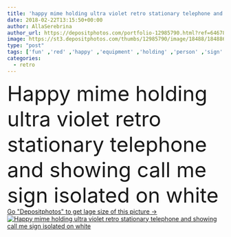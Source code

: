 ```yaml
---
title: 'happy mime holding ultra violet retro stationary telephone and showing call me sign isolated on white'
date: 2018-02-22T13:15:50+00:00
author: AllaSerebrina
author_url: https://depositphotos.com/portfolio-12985790.html?ref=64678756
image: https://st3.depositphotos.com/thumbs/12985790/image/18488/184886094/api_thumb_450.jpg?forcejpeg=true
type: "post"
tags: ['fun' ,'red' ,'happy' ,'equipment' ,'holding' ,'person' ,'sign' ,'art' ,'people' ,'caucasian' ,'male' ,'face' ,'man' ,'black' ,'connection' ,'retro' ,'vintage' ,'symbol' ,'emotion' ,'expression' ,'hat' ,'pose' ,'communication' ,'device' ,'phone' ,'telephone' ,'electronics' ,'makeup' ,'stationary' ,'trendy' ,'clothes' ,'alone' ,'mimic' ,'artist' ,'handsome' ,'performer' ,'humour' ,'gesture' ,'showing' ,'handset' ,'trend' ,'mime' ,'clown' ,'pantomime' ,'parody' ,'Isolated On White' ,'copy space' ,'young adult' ,'ultra violet' ,'call me sign' ]
categories: 
  - retro
---
```

<div aling="center">
            <font size="60"> Happy mime holding ultra violet retro stationary telephone and showing call me sign isolated on white</font>   
</div>
<div>
    <a href='https://depositphotos.com/184886094/stock-photo-happy-mime-holding-ultra-violet.html?ref=64678756' target=_blank > Go "Depositphotos" to get lage size of this picture ->
        <img href='https://depositphotos.com/184886094/stock-photo-happy-mime-holding-ultra-violet.html?ref=64678756' src='https://st3.depositphotos.com/12985790/18488/i/950/depositphotos_184886094-stock-photo-happy-mime-holding-ultra-violet.jpg?forcejpeg=true' alt='Happy mime holding ultra violet retro stationary telephone and showing call me sign isolated on white' >
    </a>
</div>
